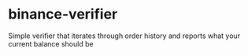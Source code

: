 # binance-verifier
Simple verifier that iterates through order history and reports what your current balance should be
